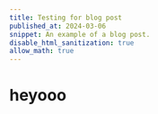 ```yaml
---
title: Testing for blog post
published_at: 2024-03-06
snippet: An example of a blog post.
disable_html_sanitization: true
allow_math: true
---
```


# heyooo